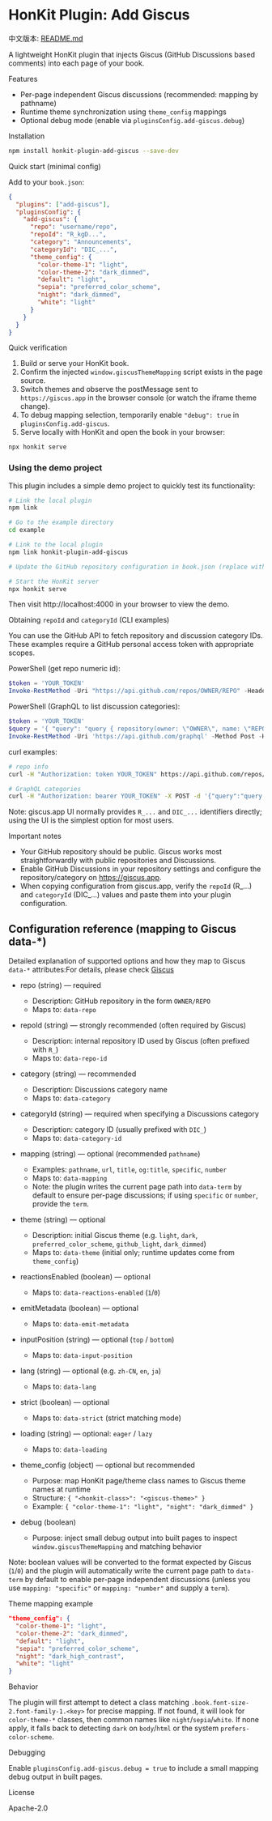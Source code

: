 # HonKit Plugin: Add Giscus

中文版本: [README.md](README.md)

A lightweight HonKit plugin that injects Giscus (GitHub Discussions based comments) into each page of your book.

Features

- Per-page independent Giscus discussions (recommended: mapping by pathname)
- Runtime theme synchronization using `theme_config` mappings
- Optional debug mode (enable via `pluginsConfig.add-giscus.debug`)

Installation

```bash
npm install honkit-plugin-add-giscus --save-dev
```

Quick start (minimal config)

Add to your `book.json`:

```json
{
  "plugins": ["add-giscus"],
  "pluginsConfig": {
    "add-giscus": {
      "repo": "username/repo",
      "repoId": "R_kgD...",
      "category": "Announcements",
      "categoryId": "DIC_...",
      "theme_config": {
        "color-theme-1": "light",
        "color-theme-2": "dark_dimmed",
        "default": "light",
        "sepia": "preferred_color_scheme",
        "night": "dark_dimmed",
        "white": "light"
      }
    }
  }
}
```

Quick verification

1. Build or serve your HonKit book.
2. Confirm the injected `window.giscusThemeMapping` script exists in the page source.
3. Switch themes and observe the postMessage sent to `https://giscus.app` in the browser console (or watch the iframe theme change).
4. To debug mapping selection, temporarily enable `"debug": true` in `pluginsConfig.add-giscus`.
5. Serve locally with HonKit and open the book in your browser:

```powershell
npx honkit serve
```

### Using the demo project

This plugin includes a simple demo project to quickly test its functionality:

```bash
# Link the local plugin
npm link

# Go to the example directory
cd example

# Link to the local plugin
npm link honkit-plugin-add-giscus

# Update the GitHub repository configuration in book.json (replace with your own repo info)

# Start the HonKit server
npx honkit serve
```

Then visit http://localhost:4000 in your browser to view the demo.

Obtaining `repoId` and `categoryId` (CLI examples)

You can use the GitHub API to fetch repository and discussion category IDs. These examples require a GitHub personal access token with appropriate scopes.

PowerShell (get repo numeric id):

```powershell
$token = 'YOUR_TOKEN'
Invoke-RestMethod -Uri "https://api.github.com/repos/OWNER/REPO" -Headers @{ Authorization = "token $token" } | Select-Object id
```

PowerShell (GraphQL to list discussion categories):

```powershell
$token = 'YOUR_TOKEN'
$query = '{ "query": "query { repository(owner: \"OWNER\", name: \"REPO\") { discussionCategories(first: 100) { nodes { id name } } } }" }'
Invoke-RestMethod -Uri 'https://api.github.com/graphql' -Method Post -Headers @{ Authorization = "bearer $token" } -Body $query
```

curl examples:

```bash
# repo info
curl -H "Authorization: token YOUR_TOKEN" https://api.github.com/repos/OWNER/REPO

# GraphQL categories
curl -H "Authorization: bearer YOUR_TOKEN" -X POST -d '{"query":"query { repository(owner: \"OWNER\", name: \"REPO\") { discussionCategories(first: 100) { nodes { id name } } } }"}' https://api.github.com/graphql
```

Note: giscus.app UI normally provides `R_...` and `DIC_...` identifiers directly; using the UI is the simplest option for most users.

Important notes

- Your GitHub repository should be public. Giscus works most straightforwardly with public repositories and Discussions.
- Enable GitHub Discussions in your repository settings and configure the repository/category on https://giscus.app.
- When copying configuration from giscus.app, verify the `repoId` (R_...) and `categoryId` (DIC_...) values and paste them into your plugin configuration.



## Configuration reference (mapping to Giscus data-*)

Detailed explanation of supported options and how they map to Giscus `data-*` attributes:For details, please check [Giscus](https://giscus.app/)

- repo (string) — required
  - Description: GitHub repository in the form `OWNER/REPO`
  - Maps to: `data-repo`

- repoId (string) — strongly recommended (often required by Giscus)
  - Description: internal repository ID used by Giscus (often prefixed with `R_`)
  - Maps to: `data-repo-id`

- category (string) — recommended
  - Description: Discussions category name
  - Maps to: `data-category`

- categoryId (string) — required when specifying a Discussions category
  - Description: category ID (usually prefixed with `DIC_`)
  - Maps to: `data-category-id`

- mapping (string) — optional (recommended `pathname`)
  - Examples: `pathname`, `url`, `title`, `og:title`, `specific`, `number`
  - Maps to: `data-mapping`
  - Note: the plugin writes the current page path into `data-term` by default to ensure per-page discussions; if using `specific` or `number`, provide the `term`.

- theme (string) — optional
  - Description: initial Giscus theme (e.g. `light`, `dark`, `preferred_color_scheme`, `github_light`, `dark_dimmed`)
  - Maps to: `data-theme` (initial only; runtime updates come from `theme_config`)

- reactionsEnabled (boolean) — optional
  - Maps to: `data-reactions-enabled` (`1`/`0`)

- emitMetadata (boolean) — optional
  - Maps to: `data-emit-metadata`

- inputPosition (string) — optional (`top` / `bottom`)
  - Maps to: `data-input-position`

- lang (string) — optional (e.g. `zh-CN`, `en`, `ja`)
  - Maps to: `data-lang`

- strict (boolean) — optional
  - Maps to: `data-strict` (strict matching mode)

- loading (string) — optional: `eager` / `lazy`
  - Maps to: `data-loading`

- theme_config (object) — optional but recommended
  - Purpose: map HonKit page/theme class names to Giscus theme names at runtime
  - Structure: `{ "<honkit-class>": "<giscus-theme>" }`
  - Example: `{ "color-theme-1": "light", "night": "dark_dimmed" }`

- debug (boolean)
  - Purpose: inject small debug output into built pages to inspect `window.giscusThemeMapping` and matching behavior

Note: boolean values will be converted to the format expected by Giscus (`1`/`0`) and the plugin will automatically write the current page path to `data-term` by default to enable per-page independent discussions (unless you use `mapping: "specific"` or `mapping: "number"` and supply a `term`).

Theme mapping example

```json
"theme_config": {
  "color-theme-1": "light",
  "color-theme-2": "dark_dimmed",
  "default": "light",
  "sepia": "preferred_color_scheme",
  "night": "dark_high_contrast",
  "white": "light"
}
```

Behavior

The plugin will first attempt to detect a class matching `.book.font-size-2.font-family-1.<key>` for precise mapping. If not found, it will look for `color-theme-*` classes, then common names like `night`/`sepia`/`white`. If none apply, it falls back to detecting `dark` on `body`/`html` or the system `prefers-color-scheme`.

Debugging

Enable `pluginsConfig.add-giscus.debug = true` to include a small mapping debug output in built pages.

License

Apache-2.0
